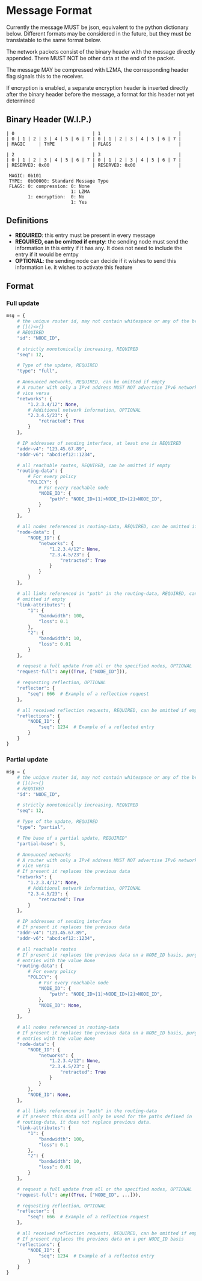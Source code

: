 # Message Format

Currently the message MUST be json, equivalent to the python dictionary below.
Different formats may be considered in the future, but they must be translatable
to the same format below.

The network packets consist of the binary header with the message directly
appended. There MUST NOT be other data at the end of the packet.

The message MAY be compressed with LZMA, the corresponding header flag signals
this to the receiver.

If encryption is enabled, a separate encryption header is inserted directly
after the binary header before the message, a format for this header not yet
determined

## Binary Header (W.I.P.)
```text
| 0                             | 1                             |
| 0 | 1 | 2 | 3 | 4 | 5 | 6 | 7 | 0 | 1 | 2 | 3 | 4 | 5 | 6 | 7 |
| MAGIC     | TYPE              | FLAGS                         |

| 2                             | 3                             |
| 0 | 1 | 2 | 3 | 4 | 5 | 6 | 7 | 0 | 1 | 2 | 3 | 4 | 5 | 6 | 7 |
| RESERVED: 0x00                | RESERVED: 0x00                |

 MAGIC: 0b101
 TYPE:  0b00000: Standard Message Type
 FLAGS: 0: compression: 0: None
                        1: LZMA
        1: encryption:  0: No
                        1: Yes
```

## Definitions

* **REQUIRED**: this entry must be present in every message
* **REQUIRED, can be omitted if empty**: the sending node must send the
  information in this entry if it has any. It does not need to include the entry
  if it would be emtpy
* **OPTIONAL**: the sending node can decide if it wishes to send this
  information i.e. it wishes to activate this feature

## Format

### Full update

```python
msg = {
    # the unique router id, may not contain whitespace or any of the brackets:
    # []()<>{}
    # REQUIRED
    "id": "NODE_ID",

    # strictly monotonically increasing, REQUIRED
    "seq": 12,

    # Type of the update, REQUIRED
    "type": "full",

    # Announced networks, REQUIRED, can be omitted if empty
    # A router with only a IPv4 address MUST NOT advertise IPv6 networks and
    # vice versa
    "networks": {
        "1.2.3.4/12": None,
        # Additional network information, OPTIONAL
        "2.3.4.5/23": {
            "retracted": True
        }
    },

    # IP addresses of sending interface, at least one is REQUIRED
    "addr-v4": "123.45.67.89",
    "addr-v6": "abcd:ef12::1234",

    # all reachable routes, REQUIRED, can be omitted if empty
    "routing-data": {
        # For every policy
        "POLICY": {
            # For every reachable node
            "NODE_ID": {
                "path": "NODE_ID>[1]>NODE_ID>[2]>NODE_ID",
            }
        }
    },

    # all nodes referenced in routing-data, REQUIRED, can be omitted if empty
    "node-data": {
        "NODE_ID": {
            "networks": {
                "1.2.3.4/12": None,
                "2.3.4.5/23": {
                    "retracted": True
                }
            }
        }
    },

    # all links referenced in "path" in the routing-data, REQUIRED, can be
    # omitted if empty
    "link-attributes": {
        "1": {
            "bandwidth": 100,
            "loss": 0.1
        },
        "2": {
            "bandwidth": 10,
            "loss": 0.01
        }
    },

    # request a full update from all or the specified nodes, OPTIONAL
    "request-full": any((True, ["NODE_ID"])),

    # requesting reflection, OPTIONAL
    "reflector": {
        "seq": 666  # Example of a reflection request
    },

    # all received reflection requests, REQUIRED, can be omitted if empty
    "reflections": {
        "NODE_ID": {
            "seq": 1234  # Example of a reflected entry
        }
    }
}
```

### Partial update

```python
msg = {
    # the unique router id, may not contain whitespace or any of the brackets:
    # []()<>{}
    # REQUIRED
    "id": "NODE_ID",

    # strictly monotonically increasing, REQUIRED
    "seq": 12,

    # Type of the update, REQUIRED
    "type": "partial",

    # The base of a partial update, REQUIRED"
    "partial-base": 5,

    # Announced networks
    # A router with only a IPv4 address MUST NOT advertise IPv6 networks and
    # vice versa
    # If present it replaces the previous data
    "networks": {
        "1.2.3.4/12": None,
        # Additional network information, OPTIONAL
        "2.3.4.5/23": {
            "retracted": True
        }
    },

    # IP addresses of sending interface
    # If present it replaces the previous data
    "addr-v4": "123.45.67.89",
    "addr-v6": "abcd:ef12::1234",

    # all reachable routes
    # If present it replaces the previous data on a NODE_ID basis, purging
    # entries with the value None
    "routing-data": {
        # For every policy
        "POLICY": {
            # For every reachable node
            "NODE_ID": {
                "path": "NODE_ID>[1]>NODE_ID>[2]>NODE_ID",
            },
            "NODE_ID": None,
        }
    },

    # all nodes referenced in routing-data
    # If present it replaces the previous data on a NODE_ID basis, purging
    # entries with the value None
    "node-data": {
        "NODE_ID": {
            "networks": {
                "1.2.3.4/12": None,
                "2.3.4.5/23": {
                    "retracted": True
                }
            }
        },
        "NODE_ID": None,
    },

    # all links referenced in "path" in the routing-data
    # If present this data will only be used for the paths defined in
    # routing-data, it does not replace previous data.
    "link-attributes": {
        "1": {
            "bandwidth": 100,
            "loss": 0.1
        },
        "2": {
            "bandwidth": 10,
            "loss": 0.01
        }
    },

    # request a full update from all or the specified nodes, OPTIONAL
    "request-full": any((True, ["NODE_ID", ...])),

    # requesting reflection, OPTIONAL
    "reflector": {
        "seq": 666  # Example of a reflection request
    },

    # all received reflection requests, REQUIRED, can be omitted if empty
    # If present replaces the previous data on a per NODE_ID basis
    "reflections": {
        "NODE_ID": {
            "seq": 1234  # Example of a reflected entry
        }
    }
}
```
